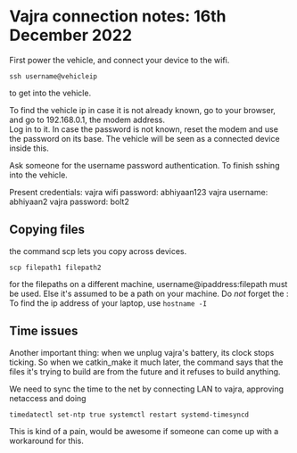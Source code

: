 # Vajra connection notes: 16th December 2022

First power the vehicle, and connect your device to the wifi.  

`ssh username@vehicleip`

to get into the vehicle.  

To find the vehicle ip in case it is not already known, go to your browser, and go to 192.168.0.1, the modem address.   
Log in to it. In case the password is not known, reset the modem and use the password on its base.
The vehicle will be seen as a connected device inside this.  

Ask someone for the username password authentication. To finish sshing into the vehicle.

Present credentials:
vajra wifi password: abhiyaan123
vajra username: abhiyaan2
vajra password: bolt2

## Copying files

the command scp lets you copy across devices.

`scp filepath1 filepath2`

for the filepaths on a different machine, username@ipaddress:filepath must be used. Else it's assumed to be a path on your machine. Do *not* forget the :  
To find the ip address of your laptop, use
`hostname -I`


## Time issues

Another important thing: when we unplug vajra's battery, its clock stops ticking. 
So when we catkin_make it much later, the command says that the files it's trying to build are from the future and it refuses to build anything. 

We need to sync the time to the net by connecting LAN to vajra, approving netaccess and doing  

`timedatectl set-ntp true
systemctl restart systemd-timesyncd`

This is kind of a pain, would be awesome if someone can come up with a workaround for this. 
